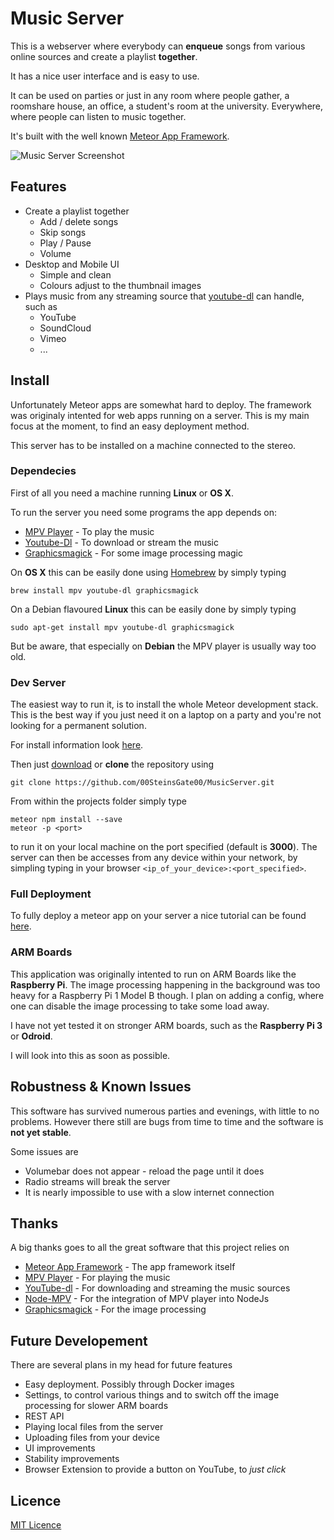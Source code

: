 # Music Server

This is a webserver where everybody can **enqueue** songs from various online sources and create a playlist **together**.

It has a nice user interface and is easy to use.

It can be used on parties or just in any room where people gather, a roomshare house, an office, a student's room at the university. Everywhere, where people can listen to music together.

It's built with the well known [Meteor App Framework](https://www.meteor.com).

![Music Server Screenshot](http://files.janholub.de/musicserver_screen.png)

## Features

   * Create a playlist together
      * Add / delete songs
      * Skip songs
      * Play / Pause
      * Volume
   * Desktop and Mobile UI
      * Simple and clean
      * Colours adjust to the thumbnail images
   * Plays music from any streaming source that [youtube-dl](http://rg3.github.io/youtube-dl/supportedsites.html) can handle, such as
      * YouTube
      * SoundCloud
      * Vimeo
      * ...

      
## Install

Unfortunately Meteor apps are somewhat hard to deploy. The framework was originaly intented for web apps running on a server. This is my main focus at the moment, to find an easy deployment method.

This server has to be installed on a machine connected to the stereo.

### Dependecies

First of all you need a machine running **Linux** or **OS X**.

To run the server you need some programs the app depends on:

  * [MPV Player](https://github.com/mpv-player/mpv) - To play the music
  * [Youtube-Dl](https://github.com/rg3/youtube-dl) - To download or stream the music
  * [Graphicsmagick](http://www.graphicsmagick.org) - For some image processing magic

On **OS X** this can be easily done using [Homebrew](http://brew.sh) by simply typing

```
brew install mpv youtube-dl graphicsmagick
```

On a Debian flavoured **Linux** this can be easily done by simply typing

```
sudo apt-get install mpv youtube-dl graphicsmagick
```

But be aware, that especially on **Debian** the MPV player is usually way too old.

### Dev Server

The easiest way to run it, is to install the whole Meteor development stack. This is the best way if you just need it on a laptop on a party and you're not looking for a permanent solution.

For install information look [here](https://www.meteor.com/install).

Then just [download](https://github.com/00SteinsGate00/MusicServer/archive/master.zip) or **clone** the repository using

```
git clone https://github.com/00SteinsGate00/MusicServer.git
```

From within the projects folder simply type

```
meteor npm install --save
meteor -p <port>
```
to run it on your local machine on the port specified (default is **3000**). The server can then be accesses from any device within your network, by simpling typing in your browser `<ip_of_your_device>:<port_specified>`.

### Full Deployment

To fully deploy a meteor app on your server a nice tutorial can be found [here](https://www.digitalocean.com/community/tutorials/how-to-deploy-a-meteor-js-application-on-ubuntu-14-04-with-nginx).


### ARM Boards

This application was originally intented to run on ARM Boards like the **Raspberry Pi**. The image processing happening in the background was too heavy for a Raspberry Pi 1 Model B though. I plan on adding a config, where one can disable the image processing to take some load away.

I have not yet tested it on stronger ARM boards, such as the **Raspberry Pi 3** or **Odroid**.

I will look into this as soon as possible.


## Robustness & Known Issues

This software has survived numerous parties and evenings, with little to no problems. However there still are bugs from time to time and the software is **not yet stable**.

Some issues are

  * Volumebar does not appear - reload the page until it does
  * Radio streams will break the server
  * It is nearly impossible to use with a slow internet connection

## Thanks

A big thanks goes to all the great software that this project relies on

  * [Meteor App Framework](https://meteor.com) - The app framework itself
  * [MPV Player](https://github.com/mpv-player/mpv) - For playing the music
  * [YouTube-dl](https://github.com/rg3/youtube-dl) - For downloading and streaming the music sources
  * [Node-MPV](https://github.com/00SteinsGate00/Node-MPV) - For the integration of MPV player into NodeJs
  * [Graphicsmagick](http://www.graphicsmagick.org) - For the image processing

## Future Developement

There are several plans in my head for future features

  * Easy deployment. Possibly through Docker images
  * Settings, to control various things and to switch off the image processing for slower ARM boards
  * REST API
  * Playing local files from the server
  * Uploading files from your device
  * UI improvements
  * Stability improvements
  * Browser Extension to provide a button on YouTube, to *just click*

## Licence
 
[MIT Licence](LICENCE.md)

